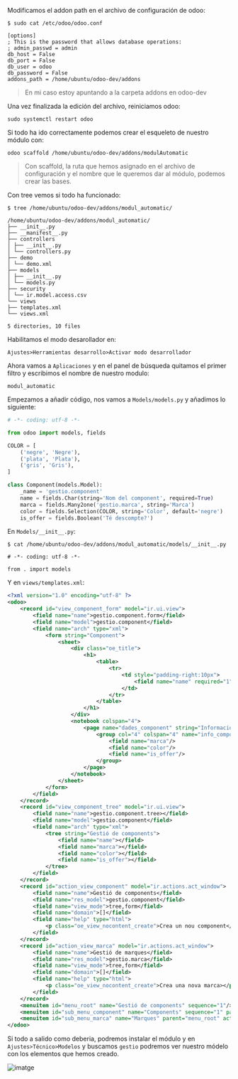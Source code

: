 Modificamos el addon path en el archivo de configuración de odoo:

    $ sudo cat /etc/odoo/odoo.conf
    
    [options]  
    ; This is the password that allows database operations:  
    ; admin_passwd = admin  
    db_host = False  
    db_port = False  
    db_user = odoo  
    db_password = False  
    addons_path = /home/ubuntu/odoo-dev/addons

> En mi caso estoy apuntando a la carpeta addons en odoo-dev 


Una vez finalizada la edición del archivo, reiniciamos odoo:

    sudo systemctl restart odoo
Si todo ha ido correctamente podemos crear el esqueleto de nuestro módulo con:

    odoo scaffold /home/ubuntu/odoo-dev/addons/modulAutomatic

> Con scaffold, la ruta que hemos asignado en el archivo de configuración y el nombre que le queremos dar al módulo, podemos crear las bases. 

Con tree vemos si todo ha funcionado:

    $ tree /home/ubuntu/odoo-dev/addons/modul_automatic/
    
    /home/ubuntu/odoo-dev/addons/modul_automatic/  
    ├── __init__.py  
    ├── __manifest__.py  
    ├── controllers  
    │ ├── __init__.py  
    │ └── controllers.py  
    ├── demo  
    │ └── demo.xml  
    ├── models  
    │ ├── __init__.py  
    │ └── models.py  
    ├── security  
    │ └── ir.model.access.csv  
    └── views  
    ├── templates.xml  
    └── views.xml  
      
    5 directories, 10 files
Habilitamos el modo desarollador en:

    Ajustes>Herramientas desarrollo>Activar modo desarrollador
Ahora vamos a `Aplicaciones` y en el panel de búsqueda quitamos el primer filtro y escribimos el nombre de nuestro modulo:

    modul_automatic
Empezamos a añadir código, nos vamos a `Models/models.py` y añadimos lo siguiente:
```python
# -*- coding: utf-8 -*-

from odoo import models, fields

COLOR = [
	('negre', 'Negre'),
	('plata', 'Plata'),
	('gris', 'Gris'),
]

class Component(models.Model):
	_name = 'gestio.component'
	name = fields.Char(string='Nom del component', required=True)
	marca = fields.Many2one('gestio.marca', string='Marca')
	color = fields.Selection(COLOR, string='Color', default='negre')
	is_offer = fields.Boolean('Té descompte?')
```
En `Models/__init__.py`:

    $ cat /home/ubuntu/odoo-dev/addons/modul_automatic/models/__init__.py 
    
    # -*- coding: utf-8 -*-
    
    from . import models
Y en `views/templates.xml`:
```xml
<?xml version="1.0" encoding="utf-8" ?>
<odoo>
    <record id="view_component_form" model="ir.ui.view">
        <field name="name">gestio.component.form</field>
        <field name="model">gestio.component</field>
        <field name="arch" type="xml">
            <form string="Component">
                <sheet>
                    <div class="oe_title">
                        <h1>
                            <table>
                                <tr>
                                    <td style="padding-right:10px">
                                        <field name="name" required="1" placeholder="Marco 1DIN"/>
                                    </td>
                                </tr>
                            </table>
                        </h1>
                    </div>
                    <notebook colspan="4">
                        <page name="dades_component" string="Informació del component">
                            <group col="4" colspan="4" name="info_component">
                                <field name="marca"/>
                                <field name="color"/>
                                <field name="is_offer"/>
                            </group>
                        </page>
                    </notebook>
                </sheet>
            </form>
        </field>
    </record>
    <record id="view_component_tree" model="ir.ui.view">
        <field name="name">gestio.component.tree></field>
        <field name="model">gestio.component</field>
        <field name="arch" type="xml">
            <tree string="Gestió de components">
                <field name="name"></field>
                <field name="marca"></field>
                <field name="color"></field>
                <field name="is_offer"></field>
            </tree>
        </field>
    </record>
    <record id="action_view_component" model="ir.actions.act_window">
        <field name="name">Gestió de components</field>
        <field name="res_model">gestio.component</field>
        <field name="view_mode">tree,form</field>
        <field name="domain">[]</field>
        <field name="help" type="html">
            <p class="oe_view_nocontent_create">Crea un nou component</p>
        </field>
    </record>
    <record id="action_view_marca" model="ir.actions.act_window">
        <field name="name">Gestió de marques</field>
        <field name="res_model">gestio.marca</field>
        <field name="view_mode">tree,form</field>
        <field name="domain">[]</field>
        <field name="help" type="html">
            <p class="oe_view_nocontent_create">Crea una nova marca></p>
        </field>
    </record>
    <menuitem id="menu_root" name="Gestió de components" sequence="1"/>
    <menuitem id="sub_menu_component" name="Components" sequence="1" parent="menu_root" action="action_view_component"/>
    <menuitem id="sub_menu_marca" name="Marques" parent="menu_root" action="action_view_marca"></menuitem>
</odoo>
```
Si todo a salido como deberia, podremos instalar el módulo y en `Ajustes>Técnico>Modelos` y buscamos `gestio` podremos ver nuestro módelo con los elementos que hemos creado.

![imatge](https://user-images.githubusercontent.com/61594022/119538019-f3e5eb00-bd8a-11eb-9e1c-902bfce0b111.png)
